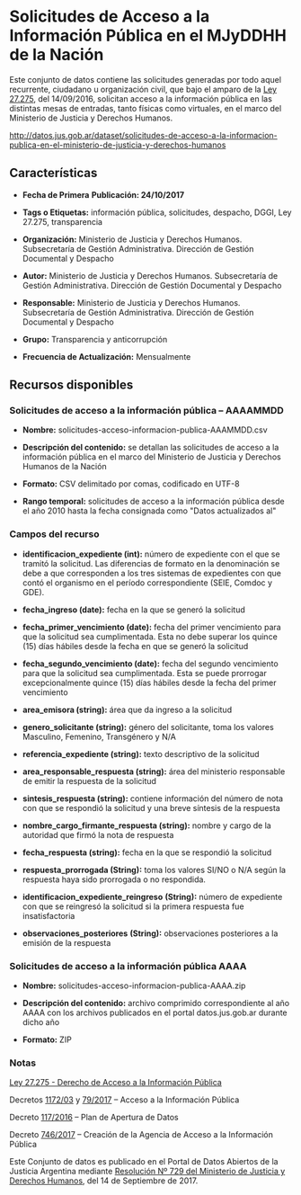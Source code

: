 Solicitudes de Acceso a la Información Pública en el MJyDDHH de la Nación
=========================================================================

Este conjunto de datos contiene las solicitudes generadas por todo aquel recurrente, ciudadano u organización civil, que bajo el amparo de la [Ley 27.275](http://servicios.infoleg.gob.ar/infolegInternet/anexos/265000-269999/265949/norma.htm), del 14/09/2016, solicitan acceso a la información pública en las distintas mesas de entradas, tanto físicas como virtuales, en el marco del Ministerio de Justicia y Derechos Humanos.

http://datos.jus.gob.ar/dataset/solicitudes-de-acceso-a-la-informacion-publica-en-el-ministerio-de-justicia-y-derechos-humanos


Características
---------------

-   **Fecha de Primera** **Publicación: 24/10/2017**

-   **Tags o Etiquetas:** información pública, solicitudes, despacho, DGGI, Ley 27.275, transparencia

-   **Organización:** Ministerio de Justicia y Derechos Humanos. Subsecretaría de Gestión Administrativa. Dirección de Gestión Documental y Despacho

-   **Autor:** Ministerio de Justicia y Derechos Humanos. Subsecretaría de Gestión Administrativa. Dirección de Gestión Documental y Despacho

-   **Responsable:** Ministerio de Justicia y Derechos Humanos. Subsecretaría de Gestión Administrativa. Dirección de Gestión Documental y Despacho

-   **Grupo:** Transparencia y anticorrupción

-   **Frecuencia de Actualización:** Mensualmente

Recursos disponibles
--------------------

### Solicitudes de acceso a la información pública – AAAAMMDD

-   **Nombre:** solicitudes-acceso-informacion-publica-AAAMMDD.csv

-   **Descripción del contenido:** se detallan las solicitudes de acceso a la información pública en el marco del Ministerio de Justicia y Derechos Humanos de la Nación

-   **Formato:** CSV delimitado por comas, codificado en UTF-8

-   **Rango temporal:** solicitudes de acceso a la información pública desde el año 2010 hasta la fecha consignada como "Datos actualizados al"

### Campos del recurso

-   **identificacion_expediente (int):** número de expediente con el que se tramitó la solicitud. Las diferencias de formato en la denominación se debe a que corresponden a los tres sistemas de expedientes con que contó el organismo en el período correspondiente (SEIE, Comdoc y GDE).

-   **fecha_ingreso (date):** fecha en la que se generó la solicitud

-   **fecha_primer_vencimiento (date):** fecha del primer vencimiento para que la solicitud sea cumplimentada. Esta no debe superar los quince (15) días hábiles desde la fecha en que se generó la solicitud

-   **fecha_segundo_vencimiento (date):** fecha del segundo vencimiento para que la solicitud sea cumplimentada. Esta se puede prorrogar excepcionalmente quince (15) días hábiles desde la fecha del primer vencimiento

-   **area_emisora (string):** área que da ingreso a la solicitud

-   **genero_solicitante (string):** género del solicitante, toma los valores Masculino, Femenino, Transgénero y N/A

-   **referencia_expediente (string):** texto descriptivo de la solicitud

-   **area_responsable_respuesta (string):** área del ministerio responsable de emitir la respuesta de la solicitud

-   **sintesis_respuesta (string):** contiene información del número de nota con que se respondió la solicitud y una breve síntesis de la respuesta

-   **nombre_cargo_firmante_respuesta (string):** nombre y cargo de la autoridad que firmó la nota de respuesta

-   **fecha_respuesta (string):** fecha en la que se respondió la solicitud

-   **respuesta_prorrogada (String):** toma los valores SI/NO o N/A según la respuesta haya sido prorrogada o no respondida.

-   **identificacion_expediente_reingreso** **(String):** número de expediente con que se reingresó la solicitud si la primera respuesta fue insatisfactoria

-   **observaciones_posteriores** **(String):** observaciones posteriores a la emisión de la respuesta

### Solicitudes de acceso a la información pública AAAA

-   **Nombre:** solicitudes-acceso-informacion-publica-AAAA.zip

-   **Descripción del contenido:** archivo comprimido correspondiente al año AAAA con los archivos publicados en el portal datos.jus.gob.ar durante dicho año

-   **Formato:** ZIP

### Notas

[Ley 27.275 - Derecho de Acceso a la Información Pública]( http://servicios.infoleg.gob.ar/infolegInternet/anexos/265000-269999/265949/norma.htm)

Decretos [1172/03](http://servicios.infoleg.gob.ar/infolegInternet/anexos/90000-94999/90763/norma.htm) y [79/2017](http://servicios.infoleg.gob.ar/infolegInternet/anexos/270000-274999/271338/norma.htm) – Acceso a la Información Pública

Decreto [117/2016](http://servicios.infoleg.gob.ar/infolegInternet/anexos/255000-259999/257755/norma.htm) – Plan de Apertura de Datos

Decreto [746/2017](http://servicios.infoleg.gob.ar/infolegInternet/anexos/275000-279999/279940/norma.htm) – Creación de la Agencia de Acceso a la Información Pública

Este Conjunto de datos es publicado en el Portal de Datos Abiertos de la Justicia Argentina mediante [Resolución Nº 729 del Ministerio de Justicia y Derechos Humanos](http://datos.jus.gob.ar/resoluciones/RESOL-2017-729-APN-MJ.pdf), del 14 de Septiembre de 2017.
